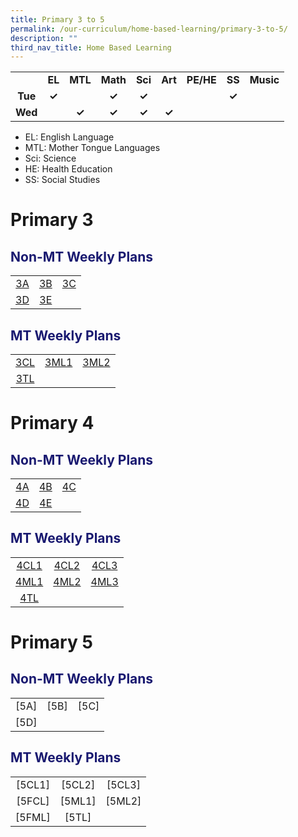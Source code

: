```yaml
---
title: Primary 3 to 5
permalink: /our-curriculum/home-based-learning/primary-3-to-5/
description: ""
third_nav_title: Home Based Learning
---
```

<table style="text-align: center; font-weight: bold;">
<tbody>
  <tr>
    <td></td>
    <td>EL</td>
    <td>MTL</td>
    <td>Math</td>
    <td>Sci</td>
    <td>Art</td>
    <td>PE/HE</td>
    <td>SS</td>
    <td>Music</td>
  </tr>
  <tr>
    <td>Tue</td>
    <td>✓</td>
    <td></td>
    <td>✓</td>
    <td>✓</td>
    <td></td>
    <td></td>
    <td>✓</td>
    <td></td>
  </tr>
  <tr>
    <td>Wed</td>
    <td></td>
    <td>✓</td>
    <td>✓</td>
    <td>✓</td>
    <td>✓</td>
    <td></td>
    <td></td>
    <td></td>
  </tr>
</tbody>
</table>

* EL: English Language
* MTL: Mother Tongue Languages
* Sci: Science
* HE: Health Education
* SS: Social Studies

# Primary 3
<h2 style="color:midnightblue">Non-MT Weekly Plans</h2>

|   |   |   |
|:---:|:---:|:---:|
| [3A](/files/Home%20Based%20Learning/P3/hbl_weekly%20plan_t3w5(25-26jul)_3a.pdf) | [3B](/files/Home%20Based%20Learning/P3/hbl_weekly%20plan_t3w5(25-26jul)_3b.pdf) | [3C](/files/Home%20Based%20Learning/P3/hbl_weekly%20plan_t3w5(25-26jul)_3c.pdf) |
| [3D](/files/Home%20Based%20Learning/P3/hbl_weekly%20plan_t3w5(25-26jul)_3d.pdf) | [3E](/files/Home%20Based%20Learning/P3/hbl_weekly%20plan_t3w5(25-26jul)_3e.pdf) | |

<h2 style="color:midnightblue">MT Weekly Plans</h2>

|   |   |   |
|:---:|:---:|:---:|
| [3CL](/files/Home%20Based%20Learning/P3/hbl_mt%20weekly%20plan_t3w5(25-26jul)_p3_chinese.pdf) | [3ML1](/files/Home%20Based%20Learning/P3/hbl_mt%20weekly%20plan_t3w5(25-26jul)_p3ml2.pdf) | [3ML2](/files/Home%20Based%20Learning/P3/hbl_mt%20weekly%20plan_t3w5(25-26jul)_p3%20tl.pdf) |
| [3TL](/files/Home%20Based%20Learning/P3/hbl_mt%20weekly%20plan_t3w5(25-26jul)_p3%20tl.pdf) |  |  |

# Primary 4
<h2 style="color:midnightblue">Non-MT Weekly Plans</h2>

|   |   |   |
|:---:|:---:|:---:|
| [4A](/files/Home%20Based%20Learning/P4/hbl_weekly%20plan_t3w5(25-26jul)_4a.pdf) | [4B](/files/Home%20Based%20Learning/P4/hbl_weekly%20plan_t3w5(25-26jul)_4b.pdf) | [4C](/files/Home%20Based%20Learning/P4/hbl_weekly%20plan_t3w5(25-26jul)_4c.pdf) |
| [4D](/files/Home%20Based%20Learning/P4/hbl_weekly%20plan_t3w5(25-26jul)_4d.pdf) | [4E](/files/Home%20Based%20Learning/P4/hbl_weekly%20plan_t3w5(25-26jul)_4e.pdf) | |

<h2 style="color:midnightblue">MT Weekly Plans</h2>

|   |   |   |
|:---:|:---:|:---:|
| [4CL1](/files/Home%20Based%20Learning/P4/hbl_mt%20weekly%20plan_t3w5(25-26jul)_4cl1.pdf) | [4CL2](/files/Home%20Based%20Learning/P4/hbl_mt%20weekly%20plan_t3w5(25-26jul)_4cl2.pdf) | [4CL3](/files/Home%20Based%20Learning/P4/hbl_mt%20weekly%20plan_t3w5(25-26jul)_4cl3.pdf) |
| [4ML1](/files/Home%20Based%20Learning/P4/hbl_mt%20weekly%20plan_t3w5(25-26jul)_4ml1.pdf) | [4ML2](/files/Home%20Based%20Learning/P4/hbl_mt%20weekly%20plan_t3w5(25-26jul)_4ml2.pdf) | [4ML3](/files/Home%20Based%20Learning/P4/hbl_mt%20weekly%20plan_t3w5(25-26jul)_4ml3.pdf) |
| [4TL](/files/Home%20Based%20Learning/P4/hbl_mt%20weekly%20plan_t3w5(25-26jul)_4tl.pdf) |  |  |

# Primary 5
<h2 style="color:midnightblue">Non-MT Weekly Plans</h2>

|   |   |   |
|:---:|:---:|:---:|
| [5A] | [5B]| [5C] |
| [5D] | | |

<h2 style="color:midnightblue">MT Weekly Plans</h2>

|   |   |   |
|:---:|:---:|:---:|
| [5CL1] | [5CL2] | [5CL3] |
| [5FCL] | [5ML1] | [5ML2] |
| [5FML] | [5TL] |  |